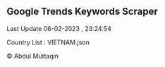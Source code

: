 

## Google Trends Keywords Scraper 
 
Last Update 06-02-2023 , 23:24:54

Country List :
VIETNAM.json



© Abdul Muttaqin 
